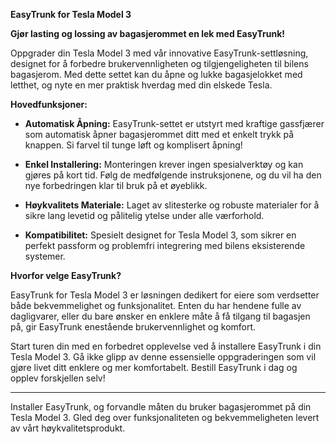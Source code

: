 <!-- Edit this file to change the product description -->

<p><strong>EasyTrunk for Tesla Model 3</strong></p>
<p><strong>Gjør lasting og lossing av bagasjerommet en lek med EasyTrunk!</strong></p>
<p>Oppgrader din Tesla Model 3 med vår innovative EasyTrunk-settløsning, designet for å forbedre brukervennligheten og tilgjengeligheten til bilens bagasjerom. Med dette settet kan du åpne og lukke bagasjelokket med letthet, og nyte en mer praktisk hverdag med din elskede Tesla.</p>
<p><strong>Hovedfunksjoner:</strong></p>
<ul>
<li>
<p><strong>Automatisk Åpning:</strong> EasyTrunk-settet er utstyrt med kraftige gassfjærer som automatisk åpner bagasjerommet ditt med et enkelt trykk på knappen. Si farvel til tunge løft og komplisert åpning!</p>
</li>
<li>
<p><strong>Enkel Installering:</strong> Monteringen krever ingen spesialverktøy og kan gjøres på kort tid. Følg de medfølgende instruksjonene, og du vil ha den nye forbedringen klar til bruk på et øyeblikk.</p>
</li>
<li>
<p><strong>Høykvalitets Materiale:</strong> Laget av slitesterke og robuste materialer for å sikre lang levetid og pålitelig ytelse under alle værforhold.</p>
</li>
<li>
<p><strong>Kompatibilitet:</strong> Spesielt designet for Tesla Model 3, som sikrer en perfekt passform og problemfri integrering med bilens eksisterende systemer.</p>
</li>
</ul>
<p><strong>Hvorfor velge EasyTrunk?</strong></p>
<p>EasyTrunk for Tesla Model 3 er løsningen dedikert for eiere som verdsetter både bekvemmelighet og funksjonalitet. Enten du har hendene fulle av dagligvarer, eller du bare ønsker en enklere måte å få tilgang til bagasjen på, gir EasyTrunk enestående brukervennlighet og komfort.<strong></strong></p>
<p>Start turen din med en forbedret opplevelse ved å installere EasyTrunk i din Tesla Model 3. Gå ikke glipp av denne essensielle oppgraderingen som vil gjøre livet ditt enklere og mer komfortabelt. Bestill EasyTrunk i dag og opplev forskjellen selv!</p>
<hr>
<p>Installer EasyTrunk, og forvandle måten du bruker bagasjerommet på din Tesla Model 3. Gled deg over funksjonaliteten og bekvemmeligheten levert av vårt høykvalitetsprodukt.</p>
<h2></h2>